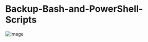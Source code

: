 # Backup-Bash-and-PowerShell-Scripts
![image](https://user-images.githubusercontent.com/43876066/50730960-095d0a80-1127-11e9-93c6-2463af8615c8.png)
